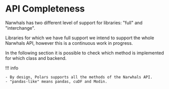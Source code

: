 # API Completeness

Narwhals has two different level of support for libraries: "full" and "interchange".

Libraries for which we have full support we intend to support the whole Narwhals API,
however this is a continuous work in progress.

In the following section it is possible to check which method is implemented for which
class and backend.

!!! info

    - By design, Polars supports all the methods of the Narwhals API.
    - "pandas-like" means pandas, cuDF and Modin.
